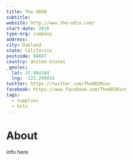 ```yaml
---
title: The ODIN
subtitle:
website: http://www.the-odin.com/
start-date: 2016
type-org: company
address:
city: Oakland
state: California
postcode: 94607
country: United States
_geoloc:
  lat: 37.804184
  lng: -122.298033
twitter: https://twitter.com/TheODINinc
facebook: https://www.facebook.com/TheODINinc
tags:
  - supplies
  - kits
---
```


# About
info here
